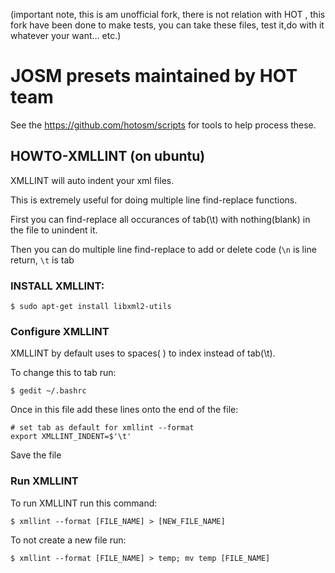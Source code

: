 (important note, this is am unofficial fork, there is not relation with HOT , this fork have been done to make tests, you can take these files, test it,do with it whatever your want... etc.)

# JOSM presets maintained by HOT team


See the https://github.com/hotosm/scripts for tools to help process these.

## HOWTO-XMLLINT (on ubuntu)

XMLLINT will auto indent your xml files.

This is extremely useful for doing multiple line find-replace functions.

First you can find-replace all occurances of tab(\t) with nothing(blank) in the file to unindent it. 

Then you can do multiple line find-replace to add or delete code (`\n` is line return,
`\t` is tab


### INSTALL XMLLINT:

```
$ sudo apt-get install libxml2-utils
```

### Configure XMLLINT
XMLLINT by default uses to spaces(  ) to index instead of tab(\t).

To change this to tab run:

```
$ gedit ~/.bashrc
```

Once in this file add these lines onto the end of the file:

```
# set tab as default for xmllint --format
export XMLLINT_INDENT=$'\t'
```

Save the file

### Run XMLLINT
To run XMLLINT run this command:

```
$ xmllint --format [FILE_NAME] > [NEW_FILE_NAME]
```

To not create a new file run:

```
$ xmllint --format [FILE_NAME] > temp; mv temp [FILE_NAME]
```

